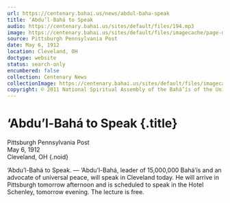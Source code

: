 ```yaml
---
url: https://centenary.bahai.us/news/abdul-baha-speak
title: ‘Abdu’l-Bahá to Speak
audio: https://centenary.bahai.us/sites/default/files/194.mp3
image: https://centenary.bahai.us/sites/default/files/imagecache/page-main-image/images/press_clippings/05-06-1912%20Pittsburgh%20PA%20Post%20Abdul%20Baha%20to%20Speak%28E%29.png
source: Pittsburgh Pennsylvania Post
date: May 6, 1912
location: Cleveland, OH
doctype: website
status: search-only
encumbered: false
collection: Centenary News
collectionImage: https://centenary.bahai.us/sites/default/files/imagecache/theme-image/main_image/abdulbaha-overview-small_0.jpg
copyright: © 2011 National Spiritual Assembly of the Bahá’ís of the United States
---
```



# ‘Abdu’l-Bahá to Speak {.title}

Pittsburgh Pennsylvania Post  
May 6, 1912  
Cleveland, OH
{.noid}  



‘Abdu’l-Bahá to Speak. — ‘Abdu’l-Bahá, leader of 15,000,000 Bahá’ís and an advocate of universal peace, will speak in Cleveland today. He will arrive in Pittsburgh tomorrow afternoon and is scheduled to speak in the Hotel Schenley, tomorrow evening. The lecture is free.